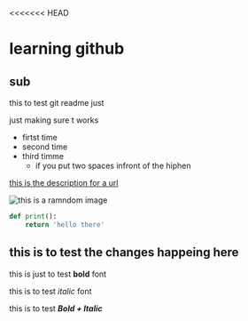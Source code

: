 <<<<<<< HEAD
# learning github
## sub
this to test git readme just

just making sure t works

- firtst time
- second time
- third timme
  - if you put two spaces infront of the hiphen


[this is the description for a url](http://www.github.com)

![this is a ramndom image ](https://picsum.photos/200/200)

``` python
def print():
    return 'hello there'

```
## this is to test the changes happeing here 
this is just to test **bold** font

this is to test *italic* font

this is to test ***Bold + Italic***

